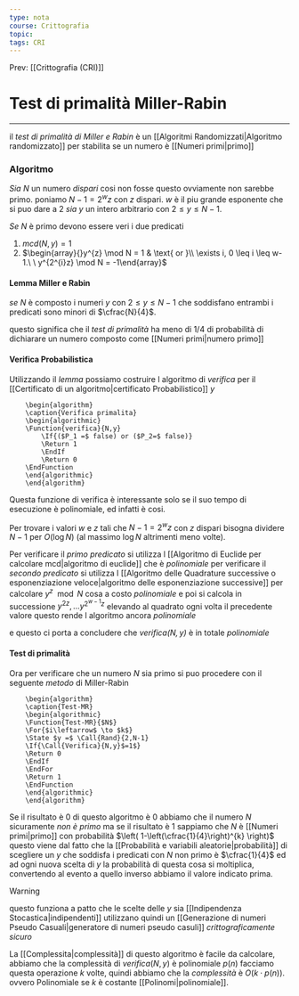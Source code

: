 ```yaml
---
type: nota
course: Crittografia
topic: 
tags: CRI
---
```


Prev: [[Crittografia (CRI)]]

# Test di primalità Miller-Rabin
---
il _test di primalità di Miller e Rabin_ è un [[Algoritmi Randomizzati|Algoritmo randomizzato]] per stabilita se un numero è [[Numeri primi|primo]]

### Algoritmo 
_Sia_ $N$ un numero _dispari_ cosi non fosse questo ovviamente non sarebbe primo.
poniamo $N-1=2^{w}z$ con $z$ dispari. $w$ è il piu grande esponente che si puo dare a $2$
_sia_ $y$ un intero arbitrario con $2 \leq y \leq N-1$.

_Se_ $N$ è primo devono essere veri i due predicati
1. $mcd(N,y)=1$
2. $\begin{array}{}y^{z} \mod N = 1  & \text{ or }\\ \exists i, 0 \leq i \leq w-1.\ \ y^{2^{i}z} \mod N = -1\end{array}$

#### Lemma Miller e Rabin
_se_ $N$ è composto i numeri $y$ con $2 \leq y \leq N-1$ che soddisfano entrambi i predicati sono minori di $\cfrac{N}{4}$.

questo significa che il _test di primalità_ ha meno di $1/4$ di probabilità di dichiarare un numero composto come [[Numeri primi|numero primo]]

#### Verifica Probabilistica
Utilizzando il _lemma_ possiamo costruire l algoritmo di _verifica_ per il [[Certificato di un algoritmo|certificato Probabilistico]] $y$ 
```pseudo
	\begin{algorithm}
	\caption{Verifica primalita}
	\begin{algorithmic}
	\Function{verifica}{N,y}
		\If{($P_1 =$ false) or ($P_2=$ false)}
		\Return 1
		\EndIf
		\Return 0
	\EndFunction
	\end{algorithmic}
	\end{algorithm}
```
Questa funzione di verifica è interessante solo se il suo tempo di esecuzione è polinomiale, ed infatti è cosi. 

Per trovare i valori $w$ e $z$ tali che $N-1=2^{w}z$ con $z$ dispari bisogna dividere $N-1$ per $O(\log N)$ (al massimo $\log N$ altrimenti meno volte).
 
Per verificare il _primo predicato_ si utilizza l [[Algoritmo di Euclide per calcolare mcd|algoritmo di euclide]] che è _polinomiale_
per verificare il _secondo predicato_ si utilizza l [[Algoritmo delle Quadrature successive o esponenziazione veloce|algoritmo delle esponenziazione successive]] per calcolare $y^{z} \mod N$ cosa a costo _polinomiale_ e poi si calcola in successione $y^{2z},\dots y^{2^{w-1}z}$ elevando al quadrato ogni volta il precedente valore questo rende l algoritmo ancora _polinomiale_

e questo ci porta a concludere che _$verifica(N,y)$_ è in totale _polinomiale_

#### Test di primalità
Ora per verificare che un numero $N$ sia primo si puo procedere con il seguente _metodo_ di Miller-Rabin
```pseudo
	\begin{algorithm}
	\caption{Test-MR}
	\begin{algorithmic}
	\Function{Test-MR}{$N$}
	\For{$i\leftarrow$ \to $k$}
	\State $y =$ \Call{Rand}{2,N-1}
	\If{\Call{Verifica}{N,y}$=1$}
	\Return 0
	\EndIf 
	\EndFor
	\Return 1 
	\EndFunction
	\end{algorithmic}
	\end{algorithm}
```
Se il risultato è $0$ di questo algoritmo è $0$ abbiamo che il numero $N$ sicuramente _non è primo_ ma se il risultato è 1 sappiamo che $N$ è [[Numeri primi|primo]] con probabilità $\left( 1-\left(\cfrac{1}{4}\right)^{k} \right)$ questo viene dal fatto che la [[Probabilità e variabili aleatorie|probabilità]] di scegliere un $y$ che soddisfa i predicati con $N$ non primo è  $\cfrac{1}{4}$ ed ad ogni nuova scelta di $y$  la probabilità di questa cosa si moltiplica, convertendo al evento a quello inverso abbiamo il valore indicato prima. 

>[!warning]
>questo funziona a patto che le scelte delle $y$ sia [[Indipendenza Stocastica|indipendenti]] utilizzano quindi un [[Generazione di numeri Pseudo Casuali|generatore di numeri pseudo casuli]] _crittograficamente sicuro_

La [[Complessita|complessità]] di questo algoritmo è facile da calcolare, abbiamo che la complessità di $verifica(N,y)$ è polinomiale $p(n)$ facciamo questa operazione $k$ volte, quindi abbiamo che la _complessità_ è $O(k\cdot p(n))$. ovvero Polinomiale se $k$ è costante [[Polinomi|polinomiale]]. 